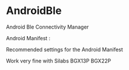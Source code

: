 # AndroidBle
Android Ble Connectivity Manager

Android Manifest :

Recommended settings for the Android Manifest

<uses-permission
    android:name="android.permission.BLUETOOTH"
    android:maxSdkVersion="30"/>
<uses-permission
    android:name="android.permission.BLUETOOTH_ADMIN"
    android:maxSdkVersion="30"/>
<uses-permission
    android:name="android.permission.BLUETOOTH_SCAN"
    android:minSdkVersion="30"/>
<uses-permission
    android:name="android.permission.BLUETOOTH_CONNECT"
    android:minSdkVersion="30"/>
<uses-permission
    android:name="android.permission.ACCESS_FINE_LOCATION"/>
<uses-permission
    android:name="android.permission.ACCESS_COARSE_LOCATION"/>
<uses-permission
    android:name="com.google.android.things.permission.MANAGE_BLUETOOTH"/>
<uses-feature
    android:name="android.hardware.bluetooth_le"
    android:required="true"
    tools:ignore="UnusedAttribute"/>
        
        
Work very fine with Silabs BGX13P BGX22P
